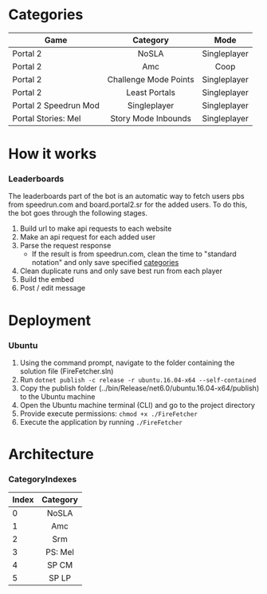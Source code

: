 # Categories
| Game                  | Category              | Mode         |
| --------------------- | :-------------------: | :----------: |
| Portal 2              | NoSLA                 | Singleplayer |
| Portal 2              | Amc                   | Coop         |
| Portal 2              | Challenge Mode Points | Singleplayer |
| Portal 2              | Least Portals         | Singleplayer |
| Portal 2 Speedrun Mod | Singleplayer          | Singleplayer |
| Portal Stories: Mel   | Story Mode Inbounds   | Singleplayer |

# How it works
### Leaderboards
The leaderboards part of the bot is an automatic way to fetch users pbs from speedrun.com and board.portal2.sr for the added users. To do this, the bot goes through the following stages.

1. Build url to make api requests to each website
2. Make an api request for each added user
3. Parse the request response
   - If the result is from speedrun.com, clean the time to "standard notation" and only save specified [categories](#categories)
4. Clean duplicate runs and only save best run from each player
5. Build the embed
6. Post / edit message

# Deployment
### Ubuntu
1. Using the command prompt, navigate to the folder containing the solution file (FireFetcher.sln)
2. Run ``dotnet publish -c release -r ubuntu.16.04-x64 --self-contained``
3. Copy the publish folder (../bin/Release/net6.0/ubuntu.16.04-x64/publish) to the Ubuntu machine
4. Open the Ubuntu machine terminal (CLI) and go to the project directory
5. Provide execute permissions: ``chmod +x ./FireFetcher``
6. Execute the application by running ``./FireFetcher``

# Architecture
### CategoryIndexes
| Index | Category   |
| ------| :--------: |
| 0     | NoSLA      |
| 1     | Amc        |
| 2     | Srm        |
| 3     | PS: Mel    |
| 4     | SP CM      |
| 5     | SP LP      |
